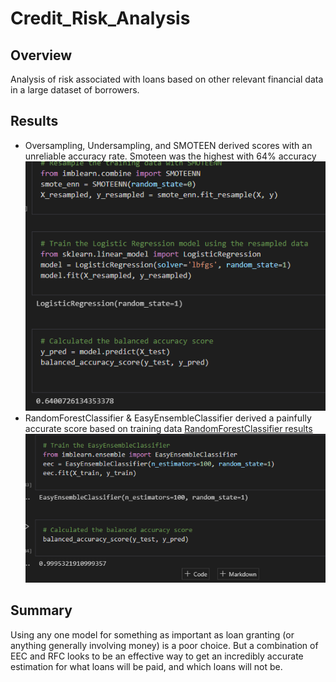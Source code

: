 # Credit_Risk_Analysis

## Overview
Analysis of risk associated with loans based on other relevant financial data in a large dataset of borrowers.

## Results
* Oversampling, Undersampling, and SMOTEEN derived scores with an unreliable accuracy rate. Smoteen was the highest with 64% accuracy
![SMOTEEN results](https://github.com/qklm/Credit_Risk_Analysis/blob/main/SMOTEEN.png)
* RandomForestClassifier & EasyEnsembleClassifier derived a painfully accurate score based on training data
[RandomForestClassifier results](https://github.com/qklm/Credit_Risk_Analysis/blob/main/rfc.png)
![EasyEnsembleClassifier results](https://github.com/qklm/Credit_Risk_Analysis/blob/main/eec.png)

## Summary
Using any one model for something as important as loan granting (or anything generally involving money) is a poor choice. But a combination of EEC and RFC looks to be an effective way to get an incredibly accurate estimation for what loans will be paid, and which loans will not be. 
